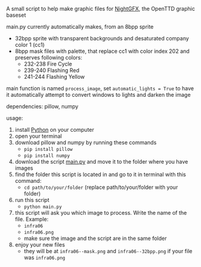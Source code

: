 A small script to help make graphic files for [NightGFX](https://www.tt-forums.net/viewtopic.php?t=69607), the OpenTTD graphic baseset 
 
main.py currently automatically makes, from an 8bpp sprite 
+ 32bpp sprite with transparent backgrounds and desaturated company color 1  (cc1)
+ 8bpp mask files with palette, that replace cc1 with color index 202 and preserves following colors:
  + 232-238   Fire Cycle
  + 239-240   Flashing Red
  + 241-244   Flashing Yellow

main function is named `process_image`, set `automatic_lights = True` to have it automatically attempt to convert windows to lights and darken the image

dependencies: pillow, numpy

usage: 
1. install [Python](https://www.python.org/downloads/) on your computer
2. open your terminal
3. download pillow and numpy by running these commands
   + `pip install pillow`
   + `pip install numpy`
4. download the script [main.py](https://github.com/Bohaska/nightgfx/blob/main/main.py) and move it to the folder where you have images
5. find the folder this script is located in and go to it in terminal with this command:
    + `cd path/to/your/folder` (replace path/to/your/folder with your folder)
6. run this script
   + `python main.py`
7. this script will ask you which image to process. Write the name of the file. Example:
    + `infra06`
    + `infra06.png`
    + make sure the image and the script are in the same folder
8. enjoy your new files
    + they will be at `infra06--mask.png` and `infra06--32bpp.png` if your file was `infra06.png`